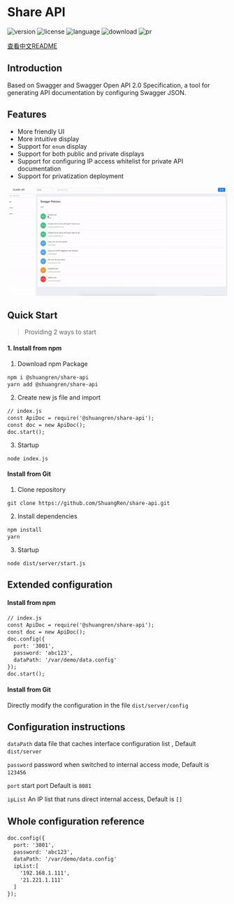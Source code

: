 # Share API

![version](https://img.shields.io/npm/v/@shuangren/share-api.svg)
![license](https://img.shields.io/github/license/ShuangRen/share-api.svg)
![language](https://img.shields.io/github/languages/top/ShuangRen/share-api.svg)
![download](https://img.shields.io/npm/dw/@shuangren/share-api.svg)
![pr](https://img.shields.io/github/issues-pr-closed/ShuangRen/share-api.svg)

[查看中文README](/README_CN.md)

## Introduction

Based on Swagger and Swagger Open API 2.0 Specification, a tool for generating API documentation by configuring Swagger JSON.

## Features

- More friendly UI
- More intuitive display
- Support for `enum` display
- Support for both public and private displays
- Support for configuring IP access whitelist for private API documentation 
- Support for privatization deployment

![预览](./img.gif)

## Quick Start

> Providing 2 ways to start

#### 1. Install from npm

1. Download npm Package

```
npm i @shuangren/share-api
yarn add @shuangren/share-api
```

2. Create new js file and import

```
// index.js
const ApiDoc = require('@shuangren/share-api');
const doc = new ApiDoc();
doc.start();
```

3. Startup

```
node index.js
```

#### Install from Git

1. Clone repository

```
git clone https://github.com/ShuangRen/share-api.git
```
2. Install dependencies

```
npm install
yarn
```

3. Startup

```
node dist/server/start.js
```

## Extended configuration

#### Install from npm

```
// index.js
const ApiDoc = require('@shuangren/share-api');
const doc = new ApiDoc();
doc.config({
  port: '3001',
  password: 'abc123',
  dataPath: '/var/demo/data.config'
});
doc.start();
```

#### Install from Git 

Directly modify the configuration in the file `dist/server/config` 


## Configuration instructions

`dataPath`  data file that caches interface configuration list , Default `dist/server` 

`password` password when switched to internal access mode, Default is `123456`

`port` start port  Default is `8081`

`ipList` An IP list that runs direct internal access, Default is `[]`

## Whole configuration reference

```
doc.config({
  port: '3001',
  password: 'abc123',
  dataPath: '/var/demo/data.config'
  ipList:[
    '192.168.1.111',
    '21.221.1.111'
  ]
});
```

